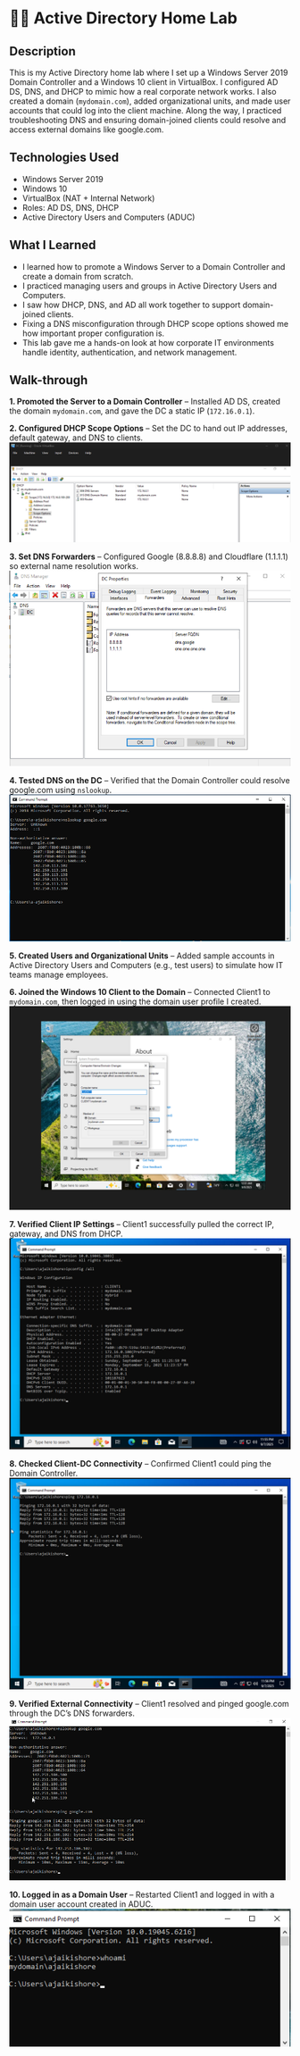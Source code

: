 # 📒🌐 Active Directory Home Lab

## Description
This is my Active Directory home lab where I set up a Windows Server 2019 Domain Controller and a Windows 10 client in VirtualBox. I configured AD DS, DNS, and DHCP to mimic how a real corporate network works. I also created a domain (`mydomain.com`), added organizational units, and made user accounts that could log into the client machine. Along the way, I practiced troubleshooting DNS and ensuring domain-joined clients could resolve and access external domains like google.com.

## Technologies Used
- Windows Server 2019  
- Windows 10  
- VirtualBox (NAT + Internal Network)  
- Roles: AD DS, DNS, DHCP  
- Active Directory Users and Computers (ADUC)

## What I Learned
- I learned how to promote a Windows Server to a Domain Controller and create a domain from scratch.  
- I practiced managing users and groups in Active Directory Users and Computers.  
- I saw how DHCP, DNS, and AD all work together to support domain-joined clients.  
- Fixing a DNS misconfiguration through DHCP scope options showed me how important proper configuration is.  
- This lab gave me a hands-on look at how corporate IT environments handle identity, authentication, and network management.  
  

## Walk-through

**1. Promoted the Server to a Domain Controller** – Installed AD DS, created the domain `mydomain.com`, and gave the DC a static IP (`172.16.0.1`).  

**2. Configured DHCP Scope Options** – Set the DC to hand out IP addresses, default gateway, and DNS to clients.  
![DHCP Scope Options](images/1.png)

**3. Set DNS Forwarders** – Configured Google (8.8.8.8) and Cloudflare (1.1.1.1) so external name resolution works.  
![DNS Forwarders](images/2.png)

**4. Tested DNS on the DC** – Verified that the Domain Controller could resolve google.com using `nslookup`.  
![DC nslookup](images/3.png)

**5. Created Users and Organizational Units** – Added sample accounts in Active Directory Users and Computers (e.g., test users) to simulate how IT teams manage employees.  

**6. Joined the Windows 10 Client to the Domain** – Connected Client1 to `mydomain.com`, then logged in using the domain user profile I created.  
![Client join domain](images/7.png)

**7. Verified Client IP Settings** – Client1 successfully pulled the correct IP, gateway, and DNS from DHCP.  
![Client ipconfig](images/4.png)

**8. Checked Client-DC Connectivity** – Confirmed Client1 could ping the Domain Controller.  
![Client ping DC](images/5.png)

**9. Verified External Connectivity** – Client1 resolved and pinged google.com through the DC’s DNS forwarders.  
![Client nslookup + ping google](images/6.png)

**10. Logged in as a Domain User** – Restarted Client1 and logged in with a domain user account created in ADUC.  
![Client login domain user](images/8.png)
